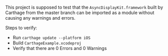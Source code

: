 This project is supposed to test that the `AsyncDisplayKit.framework` built by Carthage from the master branch can be imported as a module without causing any warnings and errors.

Steps to verify:

- Run `carthage update --platform iOS`
- Build `CarthageExample.xcodeproj`
- Verify that there are 0 Errors and 0 Warnings

